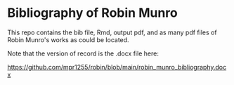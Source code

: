 # Bibliography of Robin Munro

This repo contains the bib file, Rmd, output pdf, and as many pdf files of Robin Munro's works as could be located.

Note that the version of record is the .docx file here:

https://github.com/mpr1255/robin/blob/main/robin_munro_bibliography.docx
